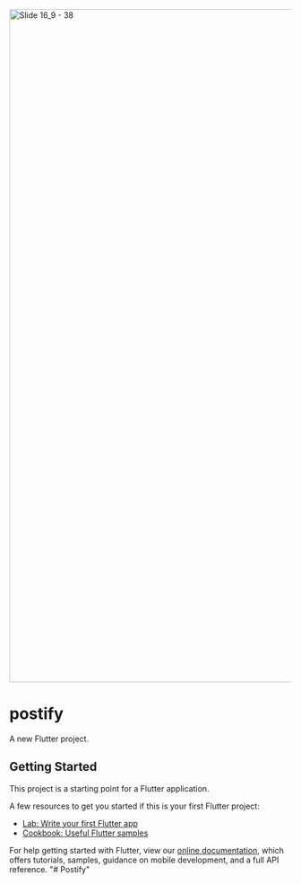 <img width="2360" height="1200" alt="Slide 16_9 - 38" src="https://github.com/user-attachments/assets/3780d8b2-7b17-41d5-a340-9ede8d3ea061" />

# postify

A new Flutter project.

## Getting Started

This project is a starting point for a Flutter application.

A few resources to get you started if this is your first Flutter project:

- [Lab: Write your first Flutter app](https://flutter.dev/docs/get-started/codelab)
- [Cookbook: Useful Flutter samples](https://flutter.dev/docs/cookbook)

For help getting started with Flutter, view our
[online documentation](https://flutter.dev/docs), which offers tutorials,
samples, guidance on mobile development, and a full API reference.
"# Postify" 
